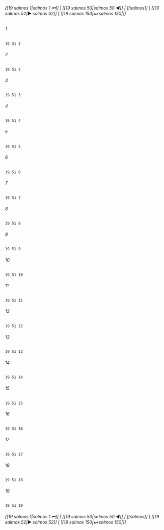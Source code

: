 
###### [[19 salmos 1|salmos 1 ⏮]] | [[19 salmos 50|salmos 50 ◀]] | [[salmos]] | [[19 salmos 52|▶ salmos 52]] | [[19 salmos 150|⏭ salmos 150|]]

###### 1
``` verse
19 51 1 
```
###### 2
``` verse
19 51 2 
```
###### 3
``` verse
19 51 3 
```
###### 4
``` verse
19 51 4 
```
###### 5
``` verse
19 51 5 
```
###### 6
``` verse
19 51 6 
```
###### 7
``` verse
19 51 7 
```
###### 8
``` verse
19 51 8 
```
###### 9
``` verse
19 51 9 
```
###### 10
``` verse
19 51 10 
```
###### 11
``` verse
19 51 11 
```
###### 12
``` verse
19 51 12 
```
###### 13
``` verse
19 51 13 
```
###### 14
``` verse
19 51 14 
```
###### 15
``` verse
19 51 15 
```
###### 16
``` verse
19 51 16 
```
###### 17
``` verse
19 51 17 
```
###### 18
``` verse
19 51 18 
```
###### 19
``` verse
19 51 19 
```

###### [[19 salmos 1|salmos 1 ⏮]] | [[19 salmos 50|salmos 50 ◀]] | [[salmos]] | [[19 salmos 52|▶ salmos 52]] | [[19 salmos 150|⏭ salmos 150|]]

